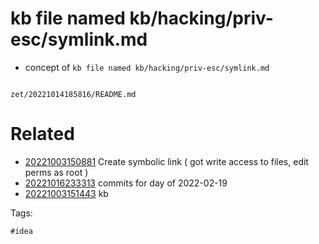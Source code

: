 # kb file named kb/hacking/priv-esc/symlink.md

- concept of `kb file named kb/hacking/priv-esc/symlink.md`

```
```

` zet/20221014185816/README.md `

# Related

- [20221003150881](/zet/20221003150881/README.md) Create symbolic link ( got write access to files, edit perms as root )
- [20221016233313](/zet/20221016233313/README.md) commits for day of 2022-02-19
- [20221003151443](/zet/20221003151443/README.md) kb

Tags:

    #idea
